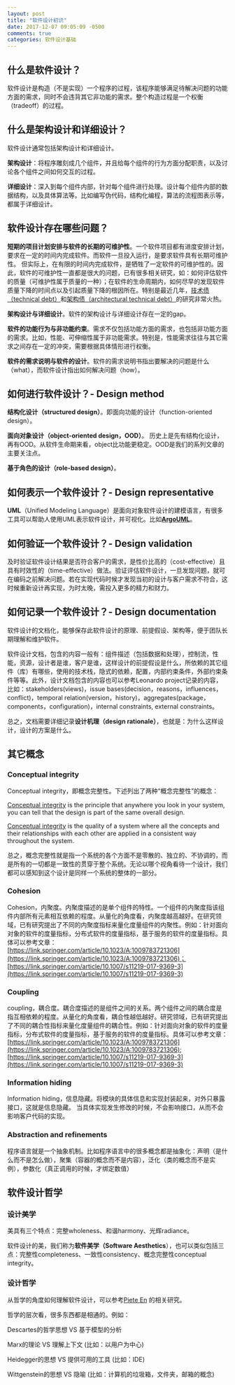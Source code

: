 ```yaml
---
layout: post
title: "软件设计初识"
date: 2017-12-07 09:05:09 -0500
comments: true
categories: 软件设计基础
---
```


## 什么是软件设计？

软件设计是构造（不是实现）一个程序的过程，该程序能够满足待解决问题的功能方面的需求，同时不会违背其它非功能的需求。整个构造过程是一个权衡（tradeoff）的过程。

## 什么是架构设计和详细设计？
软件设计通常包括架构设计和详细设计。

**架构设计**：将程序雕刻成几个组件，并且给每个组件的行为方面分配职责，以及讨论各个组件之间如何交互的过程。

**详细设计**：深入到每个组件内部，针对每个组件进行处理。设计每个组件内部的数据结构，以及具体算法等。比如编写伪代码，结构化编程，算法的流程图表示等，都属于详细设计。

## 软件设计存在哪些问题？
<!-- more -->
**短期的项目计划安排与软件的长期的可维护性**。一个软件项目都有进度安排计划，要求在一定的时间内完成软件。而软件一旦投入运行，是要求软件具有长期可维护性。 但实际上，在有限的时间内完成软件，是牺牲了一定软件的可维护性的。因此，软件的可维护性一直都是很大的问题，已有很多相关研究，如：如何评估软件的质量（可维护性属于质量的一种）；在软件的生命周期内，如何尽早的发现软件质量下降的时间点以及引起质量下降的根因所在。特别是最近几年，[技术债（technical debt）](https://en.wikipedia.org/wiki/Technical_debt)和[架构债（architectural technical debt）](https://www.sei.cmu.edu/architecture/research/arch_tech_debt/index.cfm)的研究非常火热。

**架构设计与详细设计**。软件的架构设计与详细设计存在一定的gap。

**软件的功能行为与非功能约束**。需求不仅包括功能方面的需求，也包括非功能方面的需求。比如，性能、可伸缩性属于非功能需求。特别是，性能需求往往与其它需求之间存在一定的冲突，需要根据具体情形进行权衡。

**软件的需求说明与软件的设计**。软件的需求说明书指出要解决的问题是什么（what），而软件设计指出如何解决问题（how）。

## 如何进行软件设计？- Design method
**结构化设计（structured design）**。即面向功能的设计（function-oriented design）。

**面向对象设计（object-oriented design，OOD）**。 历史上是先有结构化设计，再有OOD。从软件生命期来看，object比功能更稳定。OOD是我们的系列文章的主要关注点。

**基于角色的设计（role-based design）**。

## 如何表示一个软件设计？- Design representative
**UML**（Unified Modeling Language）是面向对象软件设计的建模语言，有很多工具可以帮助人使用UML表示软件设计，并可视化。比如[**ArgoUML**](http://argouml.tigris.org/)。
## 如何验证一个软件设计？- Design validation
及时验证软件设计结果是否符合客户的需求，是性价比高的（cost-effective）且具有时效性的（time-effective）做法。验证评估软件设计，一旦发现问题，就可在编码之前解决问题。若在实现代码时候才发现当初的设计与客户需求不符合，这时候重新设计再实现，为时太晚，需投入更多的精力和财力。
## 如何记录一个软件设计？- Design documentation
软件设计的文档化，能够保存此软件设计的原理、前提假设、架构等，便于团队长期理解和维护软件。

软件设计文档，包含的内容一般有：组件描述（包括数据和处理），控制流，性能，资源，设计者是谁，客户是谁，这样设计的前提假设是什么，所依赖的其它组件（库）有哪些，使用的技术栈，隐式的依赖，配置，内部约束条件，外部约束条件等等。此外，设计文档包含的内容也可以参考Leonardo project记录的内容，比如：stakeholders(views)，issue bases(decision，reasons，influences，conflict)，temporal relation(version，history)，aggregates(package，components，configuration)，internal constraints, external constraints。

总之，文档需要详细记录**设计机理（design rationale）**，也就是：为什么这样设计，设计的方案是什么。

## 其它概念
### Conceptual integrity
Conceptual integrity，即概念完整性。下述列出了两种“概念完整性”的概念：

[Conceptual integrity](http://cseweb.ucsd.edu/~wgg/CSE131B/Design/node6.html) is the principle that anywhere you look in your system, you can tell that the design is part of the same overall design.

[Conceptual integrity](http://architecture.typepad.com/architecture_blog/2011/10/the-importance-of-conceptual-integrity.html) is the quality of a system where all the concepts and their relationships with each other are applied in a consistent way throughout the system.

总之，概念完整性就是指一个系统的各个方面不是零散的、独立的、不协调的，而是所有的一切都是一致性的贯穿于整个系统。无论以哪个视角看待一个设计，我们都可以感知到这个设计是同样一个系统的整体的一部分。

### Cohesion
Cohesion，内聚度。内聚度描述的是单个组件的特性。一个组件的内聚度指该组件内部所有元素相互依赖的程度。从量化的角度看，内聚度越高越好。在研究领域，已有研究提出了不同的内聚度指标来量化度量组件的内聚性。例如：针对面向对象的软件的度量指标，分布式软件的度量指标，基于服务的软件的度量指标。具体可以参考文章：[https://link.springer.com/article/10.1023/A:1009783721306](https://link.springer.com/article/10.1023/A:1009783721306)； [https://link.springer.com/article/10.1007/s11219-017-9369-3](https://link.springer.com/article/10.1007/s11219-017-9369-3)
### Coupling
coupling，耦合度。耦合度描述的是组件之间的关系。两个组件之间的耦合度是指互相依赖的程度。从量化的角度看，耦合性越低越好。研究领域，已有研究提出了不同的耦合性指标来量化度量组件的耦合性。例如：针对面向对象的软件的度量指标，分布式软件的度量指标，基于服务的软件的度量指标。具体可以参考文章：[https://link.springer.com/article/10.1023/A:1009783721306](https://link.springer.com/article/10.1023/A:1009783721306); [https://link.springer.com/article/10.1007/s11219-017-9369-3](https://link.springer.com/article/10.1007/s11219-017-9369-3)

### Information hiding
Information hiding，信息隐藏。将模块的具体信息和实现封装起来，对外只暴露接口，这就是信息隐藏。 当具体实现发生修改的时候，不会影响接口，从而不会影响客户代码的实现。

### Abstraction and refinements
程序语言就是一个抽象机制。比如程序语言中的很多概念都是抽象化：声明（是什么而不是怎么做），聚集（容器的概念而不是内容），泛化（类的概念而不是实例），参数化（真正调用的时候，才绑定数值）


## 软件设计哲学
### 设计美学
美具有三个特点：完整wholeness、和谐harmony、光辉radiance。

软件设计的美，我们称为**软件美学（Software Aesthetics**），也可以类似包括三点：完整性completeness、一致性consistency、概念完整性conceptual integrity。
### 设计哲学
从哲学的角度如何理解软件设计，可以参考[Piete En](http://www.pietervermaas.nl/Pieter_Vermaas_Design_Research_publications.html) 的相关研究。

哲学的层次看，很多东西都是相通的。例如：

Descartes的哲学思想 VS 基于模型的分析

Marx的理论 VS 理解上下文 (比如：以用户为中心)

Heidegger的思想 VS 提供可用的工具 (比如：IDE)

Wittgenstein的思想 VS 隐喻 (比如：计算机的垃圾箱，文件夹，邮箱的概念)
